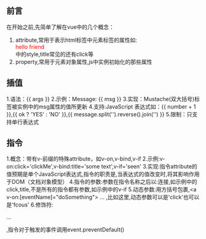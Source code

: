 ## 前言
在开始之前,先简单了解在vue中的几个概念：
1. attribute,常用于表示html标签中元素标签的属性如:<div style="color:red" title="this is a example">hello friend</div>中的style,title常见的还有click等
2. property,常用于元素对象属性,js中实例初始化的那些属性

## 插值
1.语法：{{ args }}
2.示例：<span>Message: {{ msg }}</span>
3.实现：Mustache(双大括号)标签被实例中的msg属性的值所更新
4.支持:JavaScript 表达式如：{{ number + 1 }},{{ ok ? 'YES' : 'NO' }},{{ message.split('').reverse().join('') }}
5.限制：只支持单行表达式

## 指令
1.概念：带有v-前缀的特殊attribute，如v-on,v-bind,v-if
2.示例:v-on:click='clickMe',v-bind:title='some text',v-if='seen'
3.实现:指令attribute的值预期是单个JavaScript表达式,指令的职责是,当表达式的值改变时,将其影响作用于DOM（文档对象模型）
4.指令的参数:参数在指令名称之后以:连接,如示例中的click,title,不是所有的指令都有参数,如示例中的v-if
5.动态参数:用方括号包裹,<a v-on:[eventName]="doSomething"> ... </a>,比如这里,动态参数可以是'click'也可以是'fcous'
6.修饰符:<form v-on:submit.prevent="onSubmit">...</form>,指令对于触发的事件调用event.preventDefault()
